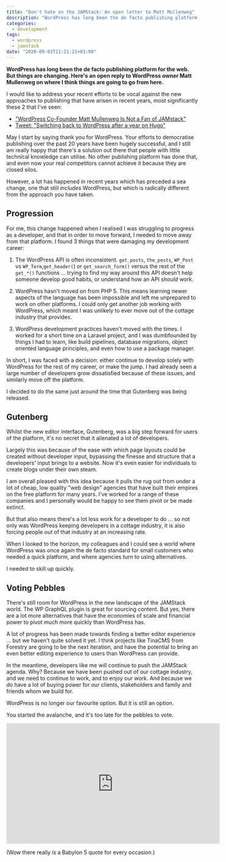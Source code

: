 ```yaml
---
title: "Don't hate on the JAMStack: An open letter to Matt Mullenweg"
description: "WordPress has long been the de facto publishing platform for the web. But things are changing. Here's an open reply to WordPress owner Matt Mullenweg on where I think things are going to go from here."
categories:
  - development
tags:
  - wordpress
  - jamstack
date: "2020-09-03T11:21:21+01:00"
---
```


**WordPress has long been the de facto publishing platform for the web. But things are changing. Here's an open reply to WordPress owner Matt Mullenweg on where I think things are going to go from here.**

I would like to address your recent efforts to be vocal against the new approaches to publishing that have arisen in recent years, most significantly these 2 that I've seen:

- ["WordPress Co-Founder Matt Mullenweg Is Not a Fan of JAMstack"](https://thenewstack.io/wordpress-co-founder-matt-mullenweg-is-not-a-fan-of-jamstack/)
- [Tweet: "Switching back to WordPress after a year on Hugo"](https://twitter.com/photomatt/status/1301419020827074560?s=21)

May I start by saying thank you for WordPress. Your efforts to democratise publishing over the past 20 years have been hugely successful, and I still am really happy that there's a solution out there that people with little technical knowledge can utilise. No other publishing platform has done that, and even now your real competitors cannot achieve it because they are closed silos.

However, a lot has happened in recent years which has preceded a sea change, one that still _includes_ WordPress, but which is radically different from the approach you have taken.

## Progression

For me, this change happened when I realised I was struggling to progress as a developer, and that in order to move forward, I needed to move away from that platform. I found 3 things that were damaging my development career:

1. The WordPress API is often inconsistent. `get_posts`, `the_posts`, `WP_Post` vs `WP_Term`,`get_header(`) or `get_search_form()` versus the rest of the `get_*()` functions ... trying to find my way around this API doesn't help someone develop good habits, or understand how an API _should_ work.

2. WordPress hasn't moved on from PHP 5. This means learning newer aspects of the language has been impossible and left me unprepared to work on other platforms. I could only get another job working with WordPress, which meant I was unlikely to ever move out of the cottage industry that provides.

3. WordPress development practices haven't moved with the times. I worked for a short time on a Laravel project, and I was dumbfounded by things I had to learn, like build pipelines, database migrations, object oriented language principles, and even how to use a package manager.

In short, I was faced with a decision: either continue to develop solely with WordPress for the rest of my career, or make the jump. I had already seen a large number of developers grow dissatisfied because of these issues, and similarly move off the platform.

I decided to do the same just around the time that Gutenberg was being released.

## Gutenberg

Whilst the new editor interface, Gutenberg, was a big step forward for users of the platform, it's no secret that it alienated a lot of developers.

Largely this was because of the ease with which page layouts could be created without developer input, bypassing the finesse and structure that a developers' input brings to a website. Now it's even easier for individuals to create blogs under their own steam.

I am overall pleased with this idea because it pulls the rug out from under a lot of cheap, low quality "web design" agencies that have built their empires on the free platform for many years. I've worked for a range of these companies and I personally would be happy to see them pivot or be made extinct.

But that also means there's a lot less work for a developer to do ... so not only was WordPress keeping developers in a cottage industry, it is also forcing people _out_ of that industry at an increasing rate.

When I looked to the horizon, my colleagues and I could see a world where WordPress was once again the de facto standard for small customers who needed a quick platform, and where agencies turn to using alternatives.

I needed to skill up quickly.

## Voting Pebbles

There's still room for WordPress in the new landscape of the JAMStack world. The WP GraphQL plugin is great for sourcing content. But yes, there are a lot more alternatives that have the economies of scale and financial power to pivot much more quickly than WordPress has.

A lot of progress has been made towards finding a better editor experience ... but we haven't quite solved it yet. I think projects like TinaCMS from Forestry are going to be the next iteration, and have the potential to bring an even better editing experience to users than WordPress can provide.

In the meantime, developers like me will continue to push the JAMStack agenda. Why? Because we have been pushed out of our cottage industry, and we need to continue to work, and to enjoy our work. And because we do have a lot of buying power for our clients, stakeholders and family and friends whom we build for.

WordPress is no longer our favourite option. But it is still an option.

You started the avalanche, and it's too late for the pebbles to vote.

<iframe width="560" height="315" src="https://www.youtube-nocookie.com/embed/60loeoblu0M" frameborder="0" allow="accelerometer; autoplay; encrypted-media; gyroscope; picture-in-picture" allowfullscreen></iframe>

(Wow there really _is_ a Babylon 5 quote for every occasion.)
